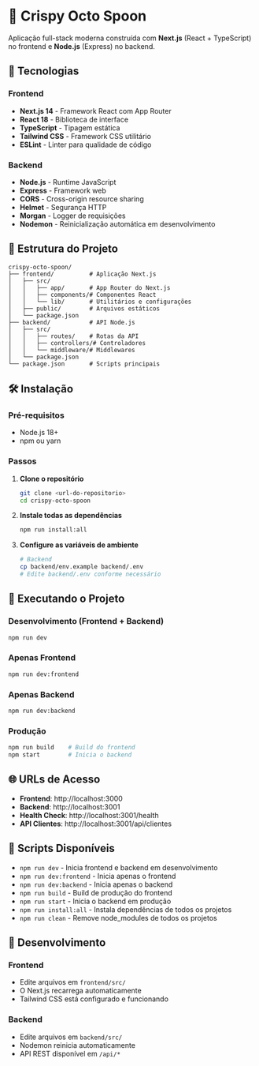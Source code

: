 # 🍜 Crispy Octo Spoon

Aplicação full-stack moderna construída com **Next.js** (React + TypeScript) no frontend e **Node.js** (Express) no backend.

## 🚀 Tecnologias

### Frontend
- **Next.js 14** - Framework React com App Router
- **React 18** - Biblioteca de interface
- **TypeScript** - Tipagem estática
- **Tailwind CSS** - Framework CSS utilitário
- **ESLint** - Linter para qualidade de código

### Backend
- **Node.js** - Runtime JavaScript
- **Express** - Framework web
- **CORS** - Cross-origin resource sharing
- **Helmet** - Segurança HTTP
- **Morgan** - Logger de requisições
- **Nodemon** - Reinicialização automática em desenvolvimento

## 📁 Estrutura do Projeto

```
crispy-octo-spoon/
├── frontend/          # Aplicação Next.js
│   ├── src/
│   │   ├── app/       # App Router do Next.js
│   │   ├── components/# Componentes React
│   │   └── lib/       # Utilitários e configurações
│   ├── public/        # Arquivos estáticos
│   └── package.json
├── backend/           # API Node.js
│   ├── src/
│   │   ├── routes/    # Rotas da API
│   │   ├── controllers/# Controladores
│   │   └── middleware/# Middlewares
│   └── package.json
└── package.json       # Scripts principais
```

## 🛠️ Instalação

### Pré-requisitos
- Node.js 18+ 
- npm ou yarn

### Passos
1. **Clone o repositório**
   ```bash
   git clone <url-do-repositorio>
   cd crispy-octo-spoon
   ```

2. **Instale todas as dependências**
   ```bash
   npm run install:all
   ```

3. **Configure as variáveis de ambiente**
   ```bash
   # Backend
   cp backend/env.example backend/.env
   # Edite backend/.env conforme necessário
   ```

## 🚀 Executando o Projeto

### Desenvolvimento (Frontend + Backend)
```bash
npm run dev
```

### Apenas Frontend
```bash
npm run dev:frontend
```

### Apenas Backend
```bash
npm run dev:backend
```

### Produção
```bash
npm run build    # Build do frontend
npm start        # Inicia o backend
```

## 🌐 URLs de Acesso

- **Frontend**: http://localhost:3000
- **Backend**: http://localhost:3001
- **Health Check**: http://localhost:3001/health
- **API Clientes**: http://localhost:3001/api/clientes

## 📝 Scripts Disponíveis

- `npm run dev` - Inicia frontend e backend em desenvolvimento
- `npm run dev:frontend` - Inicia apenas o frontend
- `npm run dev:backend` - Inicia apenas o backend
- `npm run build` - Build de produção do frontend
- `npm run start` - Inicia o backend em produção
- `npm run install:all` - Instala dependências de todos os projetos
- `npm run clean` - Remove node_modules de todos os projetos

## 🔧 Desenvolvimento

### Frontend
- Edite arquivos em `frontend/src/`
- O Next.js recarrega automaticamente
- Tailwind CSS está configurado e funcionando

### Backend
- Edite arquivos em `backend/src/`
- Nodemon reinicia automaticamente
- API REST disponível em `/api/*`
